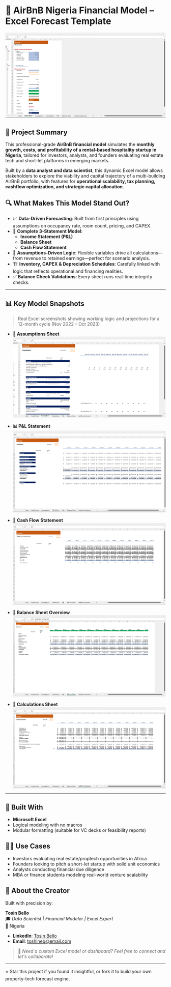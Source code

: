 # 🏨 AirBnB Nigeria Financial Model – Excel Forecast Template

![AirBnB Model Overview](./Screenshot%202025-07-03%20201705.png)

## 📘 Project Summary

This professional-grade **AirBnB financial model** simulates the **monthly growth, costs, and profitability of a rental-based hospitality startup in Nigeria**, tailored for investors, analysts, and founders evaluating real estate tech and short-let platforms in emerging markets.

Built by a **data analyst and data scientist**, this dynamic Excel model allows stakeholders to explore the viability and capital trajectory of a multi-building AirBnB portfolio, with features for **operational scalability, tax planning, cashflow optimization, and strategic capital allocation**.

## 🔍 What Makes This Model Stand Out?

- 📈 **Data-Driven Forecasting**: Built from first principles using assumptions on occupancy rate, room count, pricing, and CAPEX.
- 🧾 **Complete 3-Statement Model**:
  - **Income Statement (P&L)**
  - **Balance Sheet**
  - **Cash Flow Statement**
- 🔄 **Assumptions-Driven Logic**: Flexible variables drive all calculations—from revenue to retained earnings—perfect for scenario analysis.
- 🏗️ **Inventory, CAPEX & Depreciation Schedules**: Carefully linked with logic that reflects operational and financing realities.
- ✅ **Balance Check Validations**: Every sheet runs real-time integrity checks.

---

## 📊 Key Model Snapshots

> Real Excel screenshots showing working logic and projections for a 12-month cycle (Nov 2022 – Oct 2023)

- **📘 Assumptions Sheet**  
  ![](./Screenshot%202025-07-03%20201715.png)

- **📊 P&L Statement**  
  ![](./Screenshot%202025-07-03%20201731.png)

- **💸 Cash Flow Statement**  
  ![](./Screenshot%202025-07-03%20201742.png)

- **📘 Balance Sheet Overview**  
  ![](./Screenshot%202025-07-03%20201753.png)

- **📐 Calculations Sheet**  
  ![](./Screenshot%202025-07-03%20201809.png)

---

## 🧰 Built With

- **Microsoft Excel**
- Logical modeling with no macros
- Modular formatting (suitable for VC decks or feasibility reports)

## 🧑‍💼 Use Cases

- Investors evaluating real estate/proptech opportunities in Africa
- Founders looking to pitch a short-let startup with solid unit economics
- Analysts conducting financial due diligence
- MBA or finance students modeling real-world venture scalability

## 🪪 About the Creator

Built with precision by:

**Tosin Bello**  
🎓 *Data Scientist | Financial Modeler | Excel Expert*  
📍 Nigeria  

- **LinkedIn**: [Tosin Bello](https://www.linkedin.com/in/tosinbellofin)  
- **Email**: toshineb@email.com  

> 💬 *Need a custom Excel model or dashboard? Feel free to connect and let's collaborate!*

---

⭐ Star this project if you found it insightful, or fork it to build your own property-tech forecast engine.
